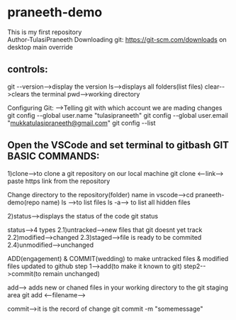 # praneeth-demo
This is my first repository
<br>
Author-TulasiPraneeth
Downloading git:
https://git-scm.com/downloads
on desktop
main
override

controls:
---------
git --version-->display the version
ls-->displays all folders(list files)
clear-->clears the terminal
pwd-->working directory

Configuring Git:
-->Telling git with which account we are mading changes
git config --global user.name "tulasipraneeth"
git config --global user.email "mukkatulasipraneeth@gmail.com"
git config --list

Open the VSCode and set terminal to gitbash
GIT BASIC COMMANDS:
-------------------
1)clone-->to clone a git repository on our local machine
git clone <--link-->
paste https link from the repository

Change directory to the repository(folder) name in vscode-->cd praneeth-demo(repo name)
ls -->to list files
ls -a--> to list all hidden files

2)status-->displays the status of the code
 git status 

 status-->4 types
  2.1)untracked-->new files that git doesnt yet track
  2.2)modified-->changed
  2.3)staged-->file is ready to be commited
  2.4)unmodified-->unchanged

ADD(engagement) & COMMIT(wedding)
to make untracked files & modified files updated to github
step 1-->add(to make it known to git)
step2-->commit(to remain unchanged)

add--> adds new or chaned files in your working directory to the git staging area
  git add <--filename-->

commit-->it is the record of change
  git commit -m "somemessage"




